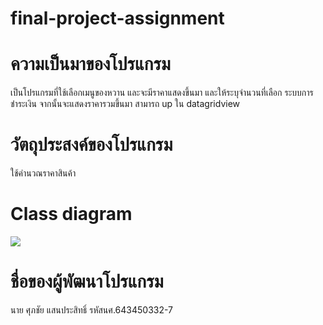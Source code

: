 # final-project-assignment


# ความเป็นมาของโปรแกรม
เป็นโปรแกรมที่ใช้เลือกเมนูของหวาน และจะมีราคาแสดงขึ้นมา และให้ระบุจำนวนที่เลือก ระบบการชำระเงิน
จากนั้นจะแสดงราคารวมขึ้นมา สามารถ up ใน datagridview 



# วัตถุประสงค์ของโปรแกรม
ใช้คำนวณราคาสินค้า 

# Class diagram
[![](https://mermaid.ink/img/pako:eNp1kjFvwjAQhf-K5YmqMHSNurRQVR2qUiXqFAkdviNYjW3qXFQQ5b_XcQKBCDz5fXn3zjl7L5VDkolUJVTVTEPhweRWhDX3rhHi8W8yESvnzUPL47alM6oq8tzymHCs2rdMiHsD2o7uWnk4d8acky84lVlqJrNIqSTFhG8WaTtdgy0IjwnRyFv-5N0ioy1f-7ysmZ19QlxMS62-h6Vz0Hiz9pk_NmSvFALiDBgy9-o1fmn6HVXstS2EIVuLsejUxmtFvfzhXS_YMZSXkzifRzfMfnJp32DIYpshDM2GKLY8wYL4PYT1_9WQeRN1icJwL0HWxAwuMSw5loZ8uGAMDyieO5e8JkO5TMIWaQV1ybnM7SFY6w0C0wtqdl4mKygrGkuo2aU7q2TCvqajqXuHnevwD_1B0cs)](https://mermaid.live/edit#pako:eNp1kjFvwjAQhf-K5YmqMHSNurRQVR2qUiXqFAkdviNYjW3qXFQQ5b_XcQKBCDz5fXn3zjl7L5VDkolUJVTVTEPhweRWhDX3rhHi8W8yESvnzUPL47alM6oq8tzymHCs2rdMiHsD2o7uWnk4d8acky84lVlqJrNIqSTFhG8WaTtdgy0IjwnRyFv-5N0ioy1f-7ysmZ19QlxMS62-h6Vz0Hiz9pk_NmSvFALiDBgy9-o1fmn6HVXstS2EIVuLsejUxmtFvfzhXS_YMZSXkzifRzfMfnJp32DIYpshDM2GKLY8wYL4PYT1_9WQeRN1icJwL0HWxAwuMSw5loZ8uGAMDyieO5e8JkO5TMIWaQV1ybnM7SFY6w0C0wtqdl4mKygrGkuo2aU7q2TCvqajqXuHnevwD_1B0cs)

    

# ชื่อของผู้พัฒนาโปรแกรม
นาย ศุภชัย แสนประสิทธิ์ รหัสนศ.643450332-7
